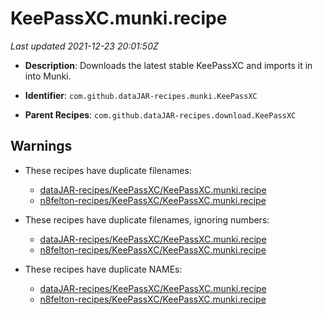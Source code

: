 # KeePassXC.munki.recipe

_Last updated 2021-12-23 20:01:50Z_

- **Description**: Downloads the latest stable KeePassXC and imports it in into Munki.

- **Identifier**: `com.github.dataJAR-recipes.munki.KeePassXC`

- **Parent Recipes**: `com.github.dataJAR-recipes.download.KeePassXC`


## Warnings

- These recipes have duplicate filenames:
    - [dataJAR-recipes/KeePassXC/KeePassXC.munki.recipe](/autopkg-dupe-tracker/dataJAR-recipes/KeePassXC/KeePassXC.munki.recipe)
    - [n8felton-recipes/KeePassXC/KeePassXC.munki.recipe](/autopkg-dupe-tracker/n8felton-recipes/KeePassXC/KeePassXC.munki.recipe)

- These recipes have duplicate filenames, ignoring numbers:
    - [dataJAR-recipes/KeePassXC/KeePassXC.munki.recipe](/autopkg-dupe-tracker/dataJAR-recipes/KeePassXC/KeePassXC.munki.recipe)
    - [n8felton-recipes/KeePassXC/KeePassXC.munki.recipe](/autopkg-dupe-tracker/n8felton-recipes/KeePassXC/KeePassXC.munki.recipe)

- These recipes have duplicate NAMEs:
    - [dataJAR-recipes/KeePassXC/KeePassXC.munki.recipe](/autopkg-dupe-tracker/dataJAR-recipes/KeePassXC/KeePassXC.munki.recipe)
    - [n8felton-recipes/KeePassXC/KeePassXC.munki.recipe](/autopkg-dupe-tracker/n8felton-recipes/KeePassXC/KeePassXC.munki.recipe)